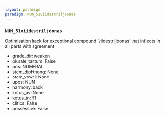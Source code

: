 ```yaml
---
layout: paradigm
paradigm: NUM_51viidestriljoonas
---
```

### ` NUM_51viidestriljoonas `

Optimisation hack for exceptional compound ’viidestriljoonas’ that inflects in all parts with agreement
* grade_dir: weaken
* plurale_tantum: False
* pos: NUMERAL
* stem_diphthong: None
* stem_vowel: None
* upos: NUM
* harmony: back
* kotus_av: None
* kotus_tn: 51
* clitics: False
* possessive: False
